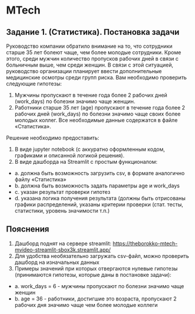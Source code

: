 # MTech
## Задание 1. (Статистика). Постановка задачи

Руководство компании обратило внимание на то, что сотрудники старше 35 лет болеют чаще, чем более молодые сотрудники. Кроме этого, среди мужчин количество пропусков рабочих дней в связи с больничным выше, чем среди женщин. В связи с этой ситуацией, руководство организации планирует ввести дополнительные медицинские осмотры среди групп риска. 
Вам необходимо проверить следующие гипотезы:
1)	Мужчины пропускают в течение года более 2 рабочих дней (work_days) по болезни значимо чаще женщин.
2)	Работники старше 35 лет (age) пропускают в течение года более 2 рабочих дней (work_days) по болезни значимо чаще своих более молодых коллег.
Все необходимые данные содержатся в файле «Статистика».

Решение необходимо предоставить: 
1)	В виде jupyter notebook (с аккуратно оформленным кодом, графиками и описанной логикой решения). 
2)	В виде дашборда на Streamlit с простым функционалом: 
 - a.	должна быть возможность загрузить csv, в формате аналогично файлу «Статистика»
 - b.	должна быть возможность задать параметры age и work_days
 - c.	указан результат проверки гипотез
 - d.	указана логика получения результата (должны быть отрисованы графики распределений, указаны критерии проверки (стат. тесты, статистики, уровень значимости т.п.) 

## Пояснения
1) Дашборд поднят на сервере streamlit: https://theborokko-mtech-mvideo-streamlit-sbox3k.streamlit.app/
2) Для удобства необязательно загружать csv-файл, можно проверить дашборд на изначальных данных
3) Примеры значений при которых отвергаются нулевые гипотезы (принимаются гипотезы, которые даны в постановке задачи):
 - a. work_days = 6 - мужчины пропускают по болезни значимо чаще женщин
 - b. age = 36 - работники, достигшие это возраста, пропускают 2 рабочих дня значимо чаще чем более молодые коллеги 

